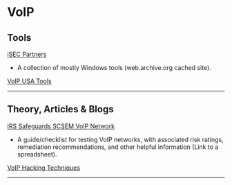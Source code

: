 # VoIP

## Tools

[iSEC Partners](https://web.archive.org/web/20080905120347/http://isecpartners.com/voip_tools.html)

- A collection of mostly Windows tools (web.archive.org cached site).

[VoIP USA Tools](http://www.voipsa.org/Resources/tools.php)

---

## Theory, Articles & Blogs

[IRS Safeguards SCSEM VoIP Network](https://www.irs.gov/pub/irs-utl/safeguards-scsem-voip-network.xls)

- A guide/checklist for testing VoIP networks, with associated risk ratings, remediation recommendations, and other helpful information (Link to a spreadsheet).

[VoIP Hacking Techniques](https://hakin9.org/voip-hacking-techniques/)

---

